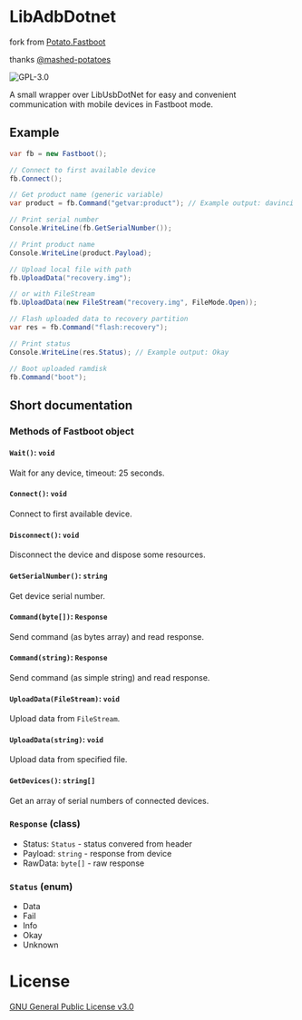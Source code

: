 # LibAdbDotnet
fork from [Potato.Fastboot](https://github.com/mashed-potatoes/Potato.Fastboot)

thanks [@mashed-potatoes](https://github.com/mashed-potatoes)

![GPL-3.0](https://img.shields.io/github/license/mashed-potatoes/Potato.Fastboot.svg)

A small wrapper over LibUsbDotNet for easy and convenient communication with mobile devices in Fastboot mode.


## Example

```c#
var fb = new Fastboot();

// Connect to first available device
fb.Connect();

// Get product name (generic variable)
var product = fb.Command("getvar:product"); // Example output: davinci

// Print serial number
Console.WriteLine(fb.GetSerialNumber());

// Print product name
Console.WriteLine(product.Payload);

// Upload local file with path
fb.UploadData("recovery.img");

// or with FileStream
fb.UploadData(new FileStream("recovery.img", FileMode.Open));

// Flash uploaded data to recovery partition
var res = fb.Command("flash:recovery");

// Print status
Console.WriteLine(res.Status); // Example output: Okay

// Boot uploaded ramdisk
fb.Command("boot");
```

## Short documentation

### Methods of Fastboot object

#### `Wait()`: `void`
Wait for any device, timeout: 25 seconds.

#### `Connect()`: `void`
Connect to first available device.

#### `Disconnect()`: `void`
Disconnect the device and dispose some resources.

#### `GetSerialNumber()`: `string`
Get device serial number.

#### `Command(byte[])`: `Response`
Send command (as bytes array) and read response.

#### `Command(string)`: `Response`
Send command (as simple string) and read response.

#### `UploadData(FileStream)`: `void`
Upload data from `FileStream`.

#### `UploadData(string)`: `void`
Upload data from specified file.

#### `GetDevices()`: `string[]`
Get an array of serial numbers of connected devices.

### `Response` (class)

 - Status: `Status` - status convered from header
 - Payload: `string` - response from device
 - RawData: `byte[]` - raw response

### `Status` (enum)

 - Data
 - Fail
 - Info
 - Okay
 - Unknown

# License

[GNU General Public License v3.0](LICENSE.txt)

